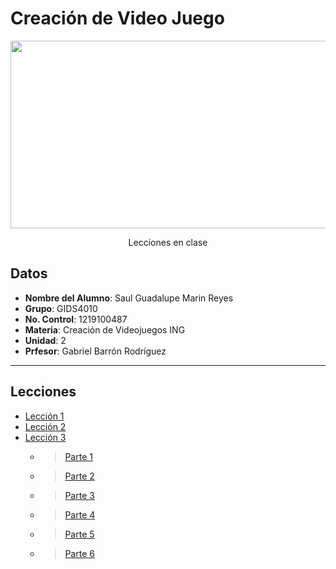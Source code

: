 # Creación de Video Juego
<p align="center">
    <img src="https://user-images.githubusercontent.com/8560750/195950148-0c0df38e-5f96-45ae-87c3-6922738c612d.jpg" alt="Logo" width=1200 height=300>

  <p align="center">
    Lecciones en clase
    <br>
    
    
   
  </p>
</p>

## Datos

- **Nombre del Alumno**: Saul Guadalupe Marin Reyes
- **Grupo**: GIDS4010
- **No. Control**: 1219100487
- **Materia**: Creación de Videojuegos ING
- **Unidad**: 2
- **Prfesor**: Gabriel Barrón Rodríguez


---
## Lecciones

- [Lección 1](https://github.com/SaulReyes-ux/Creaci-n-videojuegos/tree/main/Leccion%201)
- [Lección 2](https://github.com/SaulReyes-ux/Creaci-n-videojuegos/tree/main/Leccion%202)
- [Lección 3](https://github.com/SaulReyes-ux/Creaci-n-videojuegos/tree/main/Leccion%203%202d/parte%201)
   * > [Parte 1](https://github.com/SaulReyes-ux/Creaci-n-videojuegos/tree/main/Leccion%203%202d/parte%201)
   * > [Parte 2](https://github.com/SaulReyes-ux/Creaci-n-videojuegos/tree/main/Leccion%203%202d/parte%202)
   * > [Parte 3](https://github.com/SaulReyes-ux/Creaci-n-videojuegos/tree/main/Leccion%203%202d/parte%203)
   * > [Parte 4](https://github.com/SaulReyes-ux/Creaci-n-videojuegos/tree/main/Leccion%203%202d/parte%204)
   * > [Parte 5](https://github.com/SaulReyes-ux/Creaci-n-videojuegos/tree/main/Leccion%203%202d/parte%205)
   * > [Parte 6](https://github.com/SaulReyes-ux/Creaci-n-videojuegos/tree/main/Leccion%203%202d/parte%206)
